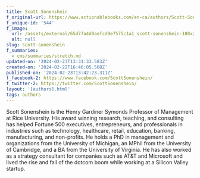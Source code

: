 ```yaml
---
title: Scott Sonenshein
f_original-url: https://www.actionablebooks.com/en-ca/authors/Scott-Sonenshein/
f_unique-id: '544'
f_image:
  url: /assets/external/65d77a4d9aefcd9e7575c1a1_scott-sonenshein-180x200.jpeg
  alt: null
slug: scott-sonenshein
f_summaries:
  - cms/summaries/stretch.md
updated-on: '2024-02-23T13:31:33.583Z'
created-on: '2024-02-22T16:46:05.568Z'
published-on: '2024-02-23T13:42:23.311Z'
f_facebook-2: https://www.facebook.com/ScottSonenshein/
f_twitter-2: https://twitter.com/ScottSonenshein/
layout: '[authors].html'
tags: authors
---
```


Scott Sonenshein is the Henry Gardiner Symonds Professor of Management at Rice University. His award winning research, teaching, and consulting has helped Fortune 500 executives, entrepreneurs, and professionals in industries such as technology, healthcare, retail, education, banking, manufacturing, and non-profits. He holds a PhD in management and organizations from the University of Michigan, an MPhil from the University of Cambridge, and a BA from the University of Virginia. He has also worked as a strategy consultant for companies such as AT&T and Microsoft and lived the rise and fall of the dotcom boom while working at a Silicon Valley startup.
